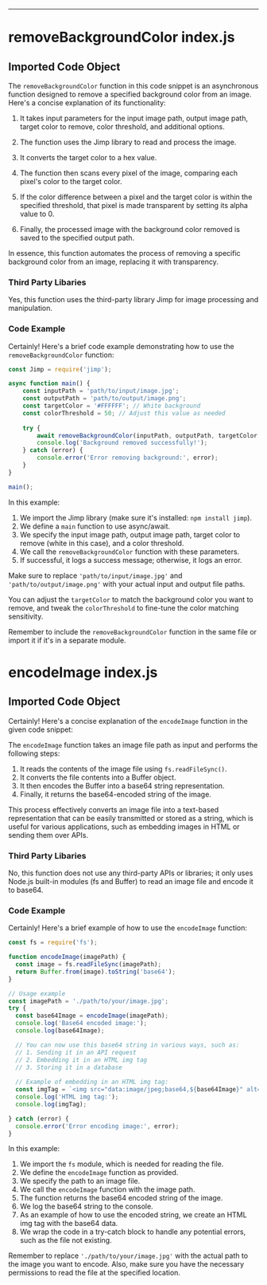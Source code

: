

  

  

  

  

  

  

  

  

  

  

  

  

  

  

  

  

  

  

  

  

  

  

  

  

  

  

  

  

  

  

  

  

  

  

  

  

  

  

  

  

  

  

  

  

---
# removeBackgroundColor index.js
## Imported Code Object
The `removeBackgroundColor` function in this code snippet is an asynchronous function designed to remove a specified background color from an image. Here's a concise explanation of its functionality:

1. It takes input parameters for the input image path, output image path, target color to remove, color threshold, and additional options.

2. The function uses the Jimp library to read and process the image.

3. It converts the target color to a hex value.

4. The function then scans every pixel of the image, comparing each pixel's color to the target color.

5. If the color difference between a pixel and the target color is within the specified threshold, that pixel is made transparent by setting its alpha value to 0.

6. Finally, the processed image with the background color removed is saved to the specified output path.

In essence, this function automates the process of removing a specific background color from an image, replacing it with transparency.

### Third Party Libaries

Yes, this function uses the third-party library Jimp for image processing and manipulation.

### Code Example

Certainly! Here's a brief code example demonstrating how to use the `removeBackgroundColor` function:

```javascript
const Jimp = require('jimp');

async function main() {
    const inputPath = 'path/to/input/image.jpg';
    const outputPath = 'path/to/output/image.png';
    const targetColor = '#FFFFFF'; // White background
    const colorThreshold = 50; // Adjust this value as needed
    
    try {
        await removeBackgroundColor(inputPath, outputPath, targetColor, colorThreshold);
        console.log('Background removed successfully!');
    } catch (error) {
        console.error('Error removing background:', error);
    }
}

main();
```

In this example:

1. We import the Jimp library (make sure it's installed: `npm install jimp`).
2. We define a `main` function to use async/await.
3. We specify the input image path, output image path, target color to remove (white in this case), and a color threshold.
4. We call the `removeBackgroundColor` function with these parameters.
5. If successful, it logs a success message; otherwise, it logs an error.

Make sure to replace `'path/to/input/image.jpg'` and `'path/to/output/image.png'` with your actual input and output file paths.

You can adjust the `targetColor` to match the background color you want to remove, and tweak the `colorThreshold` to fine-tune the color matching sensitivity.

Remember to include the `removeBackgroundColor` function in the same file or import it if it's in a separate module.

# encodeImage index.js
## Imported Code Object
Certainly! Here's a concise explanation of the `encodeImage` function in the given code snippet:

The `encodeImage` function takes an image file path as input and performs the following steps:

1. It reads the contents of the image file using `fs.readFileSync()`.
2. It converts the file contents into a Buffer object.
3. It then encodes the Buffer into a base64 string representation.
4. Finally, it returns the base64-encoded string of the image.

This process effectively converts an image file into a text-based representation that can be easily transmitted or stored as a string, which is useful for various applications, such as embedding images in HTML or sending them over APIs.

### Third Party Libaries

No, this function does not use any third-party APIs or libraries; it only uses Node.js built-in modules (fs and Buffer) to read an image file and encode it to base64.

### Code Example

Certainly! Here's a brief example of how to use the `encodeImage` function:

```javascript
const fs = require('fs');

function encodeImage(imagePath) {
  const image = fs.readFileSync(imagePath);
  return Buffer.from(image).toString('base64');
}

// Usage example
const imagePath = './path/to/your/image.jpg';
try {
  const base64Image = encodeImage(imagePath);
  console.log('Base64 encoded image:');
  console.log(base64Image);

  // You can now use this base64 string in various ways, such as:
  // 1. Sending it in an API request
  // 2. Embedding it in an HTML img tag
  // 3. Storing it in a database
  
  // Example of embedding in an HTML img tag:
  const imgTag = `<img src="data:image/jpeg;base64,${base64Image}" alt="Encoded Image">`;
  console.log('HTML img tag:');
  console.log(imgTag);

} catch (error) {
  console.error('Error encoding image:', error);
}
```

In this example:

1. We import the `fs` module, which is needed for reading the file.
2. We define the `encodeImage` function as provided.
3. We specify the path to an image file.
4. We call the `encodeImage` function with the image path.
5. The function returns the base64 encoded string of the image.
6. We log the base64 string to the console.
7. As an example of how to use the encoded string, we create an HTML img tag with the base64 data.
8. We wrap the code in a try-catch block to handle any potential errors, such as the file not existing.

Remember to replace `'./path/to/your/image.jpg'` with the actual path to the image you want to encode. Also, make sure you have the necessary permissions to read the file at the specified location.


  

  